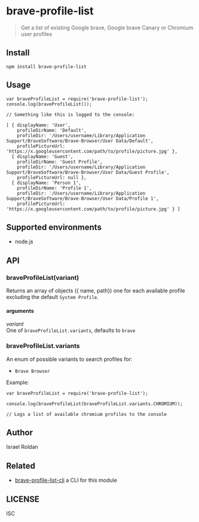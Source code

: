 # brave-profile-list
> Get a list of existing Google brave, Google brave Canary or Chromium user profiles

## Install
```
npm install brave-profile-list
```

## Usage
```
var braveProfileList = require('brave-profile-list');
console.log(braveProfileList());

// Something like this is logged to the console:

[ { displayName: 'User',
    profileDirName: 'Default',
    profileDir: '/Users/username/Library/Application Support/BraveSoftware/Brave-Browser/User Data/Default',
    profilePictureUrl: 'https://x.googleusercontent.com/path/to/profile/picture.jpg' },
  { displayName: 'Guest',
    profileDirName: 'Guest Profile',
    profileDir: '/Users/username/Library/Application Support/BraveSoftware/Brave-Browser/User Data/Guest Profile',
    profilePictureUrl: null },
  { displayName: 'Person 1',
    profileDirName: 'Profile 1',
    profileDir: '/Users/username/Library/Application Support/BraveSoftware/Brave-Browser/User Data/Profile 1',
    profilePictureUrl: 'https://x.googleusercontent.com/path/to/profile/picture.jpg' } ]
```

## Supported environments

- node.js

## API

### braveProfileList(variant)

Returns an array of objects ({ name, path}) one for each available profile excluding the default `System Profile`.

#### arguments

*variant*   
One of `braveProfileList.variants`, defaults to `brave`

### braveProfileList.variants

An enum of possible variants to search profiles for:

- `Brave Browser`

Example:

```
var braveProfileList = require('brave-profile-list');

console.log(braveProfileList(braveProfileList.variants.CHROMIUM));

// Logs a list of available chromium profiles to the console
```

## Author

Israel Roldan

## Related
- [brave-profile-list-cli](https://www.npmjs.com/package/brave-profile-list-cli) a CLI for this module

## LICENSE

ISC